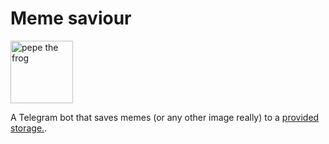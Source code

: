 # Meme saviour

<img src="https://external-content.duckduckgo.com/iu/?u=http%3A%2F%2Fclipart-library.com%2Fimages_k%2Fangry-pepe-transparent%2Fangry-pepe-transparent-11.png" alt="pepe the frog" width="100"/>

A Telegram bot that saves memes (or any other image really) to a [provided storage.](https://github.com/contre95/meme-saviour/blob/327baffd78cf1be353e79b3dc376f3be46f9e352/app/domain.go#L11-L16).
